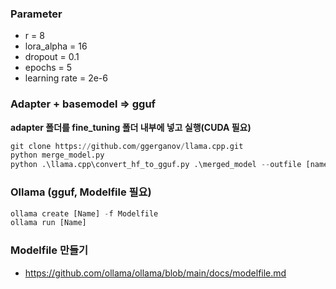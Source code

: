 ### Parameter
- r = 8
- lora_alpha = 16
- dropout = 0.1
- epochs = 5
- learning rate = 2e-6

### Adapter + basemodel => gguf
**adapter 폴더를 fine_tuning 폴더 내부에 넣고 실행(CUDA 필요)**
```python
git clone https://github.com/ggerganov/llama.cpp.git
python merge_model.py
python .\llama.cpp\convert_hf_to_gguf.py .\merged_model --outfile [name.gguf] --outtype q8_0
```

### Ollama (gguf, Modelfile 필요)
```python
ollama create [Name] -f Modelfile
ollama run [Name]
```

### Modelfile 만들기
- https://github.com/ollama/ollama/blob/main/docs/modelfile.md

